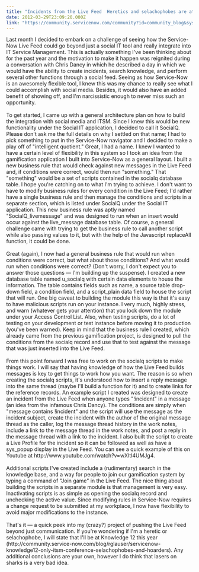 ```yaml
---
title: "Incidents from the Live Feed  Heretics and selachophobes are at it again"
date: 2012-03-29T23:09:20.000Z
link: "https://community.servicenow.com/community?id=community_blog&sys_id=d09d6a69dbd0dbc01dcaf3231f9619a7"
---
```

<p>Last month I decided to embark on a challenge of seeing how the Service-Now Live Feed could go beyond just a social IT tool and really integrate into IT Service Management. This is actually something I've been thinking about for the past year and the motivation to make it happen was reignited during a conversation with Chris Dancy in which he described a day in which we would have the ability to create incidents, search knowledge, and perform several other functions through a social feed. Seeing as how Service-Now is an awesomely flexible tool, I knew this was my chance to really see what I could accomplish with social media. Besides, it would also have an added benefit of showing off, and I'm narcissistic enough to never miss such an opportunity.<br /><br />To get started, I came up with a general architecture plan on how to build the integration with social media and ITSM. Since I knew this would be new functionality under the Social IT application, I decided to call it SocialQ. Please don't ask me the full details on why I settled on that name; I had to pick something to put in the Service-Now navigator and I decided to make a play off of "intelligent quotient." Great, I had a name. I knew I wanted to have a certain level of flexibility in this system so I took an idea from the gamification application I built into Service-Now as a general layout. I built a new business rule that would check against new messages in the Live Feed and, if conditions were correct, would then run "something." That "something" would be a set of scripts contained in the socialq database table. I hope you're catching on to what I'm trying to achieve. I don't want to have to modify business rules for every condition in the Live Feed; I'd rather have a single business rule and then manage the conditions and scripts in a separate section, which is listed under SocialQ under the Social IT application. This new business rule was aptly named "SocialQ_livemessage" and was designed to run when an insert would occur against the live_message database table. Of course, a general challenge came with trying to get the business rule to call another script while also passing values to it, but with the help of the Javascript replaceAll function, it could be done.<br /><br />Great (again), I now had a general business rule that would run when conditions were correct, but what about those conditions? And what would run when conditions were correct? (Don't worry, I don't expect you to answer those questions — I'm building up the suspense). I created a new database table named u_socialq with certain data elements to house the information. The table contains fields such as name, a source table drop-down field, a condition field, and a script_plain data field to house the script that will run. One big caveat to building the module this way is that it's easy to have malicious scripts run on your instance. I very much, highly stress, and warn (whatever gets your attention) that you lock down the module under your Access Control List. Also, when testing scripts, do a lot of testing on your development or test instance before moving it to production (you've been warned). Keep in mind that the business rule I created, which already came from the previous gamification project, is designed to pull the conditions from the socialq record and use that to test against the message that was just inserted into the Live Feed.<br /><br />From this point forward I was free to work on the socialq scripts to make things work. I will say that having knowledge of how the Live Feed builds messages is key to get things to work how you want. The reason is so when creating the socialq scripts, it's understood how to insert a reply message into the same thread (maybe I'll build a function for it) and to create links for the reference records. An example script I created was designed to create an incident from the Live Feed when anyone types "!incident" in a message (an idea from the infamous Chris Dancy). The conditions are simply when "message contains !incident" and the script will use the message as the incident subject, create the incident with the author of the original message thread as the caller, log the message thread history in the work notes, include a link to the message thread in the work notes, and post a reply in the message thread with a link to the incident. I also built the script to create a Live Profile for the incident so it can be followed as well as have a sys_popup display in the Live Feed. You can see a quick example of this on Youtube at http://www.youtube.com/watch?v=wXltl4UMJg4.<br /><br />Additional scripts I've created include a (rudimentary) search in the knowledge base, and a way for people to join our gamification system by typing a command of "Join game" in the Live Feed. The nice thing about building the scripts in a separate module is that management is very easy. Inactivating scripts is as simple as opening the socialq record and unchecking the active value. Since modifying rules in Service-Now requires a change request to be submitted at my workplace, I now have flexibility to avoid major modifications to the instance.<br /><br />That's it — a quick peek into my (crazy?) project of pushing the Live Feed beyond just communication. If you're wondering if I'm a heretic or selachophobe, I will state that I'll be at Knowledge 12 this year (http://community.service-now.com/blog/rglauser/servicenow-knowledge12-only-itsm-conference-selachophobes-and-hoarders). Any additional conclusions are your own, however I do think that lasers on sharks is a very bad idea.</p>